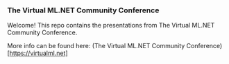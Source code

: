 ### The Virtual ML.NET Community Conference
Welcome! This repo contains the presentations from The Virtual ML.NET Community Conference.

More info can be found here: (The Virtual ML.NET Community Conference)[https://virtualml.net]
